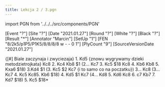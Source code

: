 ```yaml
---
title: Lekcja 2 / 3.pgn
---
```


import PGN from '../../../src/components/PGN'

<PGN>
﻿[Event "?"]
[Site "?"]
[Date "2021.01.27"]
[Round "?"]
[White "?"]
[Black "?"]
[Result "*"]
[Annotator "Marcin"]
[SetUp "1"]
[FEN "8/2k5/p1P5/P1K5/8/8/8/8 w - - 0 1"]
[PlyCount "9"]
[SourceVersionDate "2021.01.27"]

{[#] Biale zaczynaja i zwyciezaja} 1. Kd5 {znowu wygrywamy dzieki metodzietrojkata} Kc8 2. Kc4 Kb8 $1 (2... Kc7 3. Kc5 $18 Kc8 4. Kb6 Kb8 5. Kxa6 $18) 3.Kd4 $1 (3. Kc5 $2 Kc7 {i to samo co na poczatku}) 3... Kc8 (3... Kc7 4. Kc5 Kc85. Kb6 $18) 4. Kd5 $1 Kc7 (4... Kd8 5. Kd6 Kc8 6. c7 Kb7 7. Kd7 $18) 5. Kc5 $18*


</PGN>
